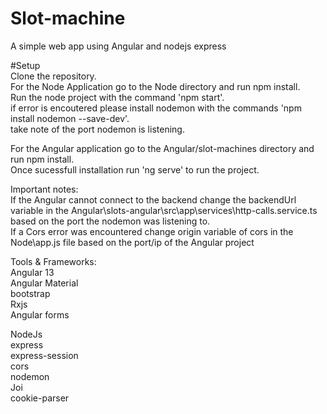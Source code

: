 # Slot-machine
A simple web app using Angular and nodejs express

#Setup  
Clone the repository.  
For the Node Application go to the Node directory and run npm install.  
Run the node project with the command 'npm start'.  
if error is encoutered please install nodemon with the commands 'npm install nodemon --save-dev'.  
take note of the port nodemon is listening.  
  
For the Angular application go to the Angular/slot-machines directory and run npm install.  
Once sucessfull installation run 'ng serve' to run the project.  

Important notes:  
If the Angular cannot connect to the backend change the backendUrl variable in the Angular\slots-angular\src\app\services\http-calls.service.ts
based on the port the nodemon was listening to.  
If a Cors error was encountered change origin variable of cors in the Node\app.js file based on the port/ip of the Angular project

Tools & Frameworks:  
Angular 13  
Angular Material  
bootstrap  
Rxjs  
Angular forms  
  
NodeJs  
express  
express-session  
cors  
nodemon  
Joi  
cookie-parser  
